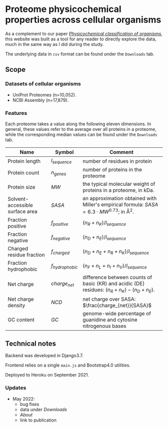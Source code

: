 # Proteome physicochemical properties across cellular organisms

As a complement to our paper [_Physicochemical classification of organisms_](https://doi.org/10.1073/pnas.2122957119), this website was built as a tool for any reader to directly explore the data, much in the same way as I did during the study.

The underlying data in `csv` format can be found under the `Downloads` tab.

## Scope
### Datasets of cellular organisms
- UniProt Proteomes (n=10,052).
- NCBI Assembly (n=17,879).

### Features
Each proteome takes a value along the following eleven dimensions. In general, these values refer to the average over all proteins in a proteome, while the corresponding
median values can be found under the `Downloads` tab.

| Name | Symbol | Comment |
|------|--------|---------|
| Protein length | $l_{sequence}$ | number of residues in protein |
| Protein count  | $n_{genes}$ | number of proteins in the proteome|
| Protein size  | $MW$ | the typical molecular weight of proteins in a proteome, in kDa.|
| Solvent-accessible surface area | $SASA$ | an approximation obtained with Miller's empirical formula: $SASA = 6.3 \cdot MW^{0.73}$; in Å<sup>2</sup>. |
| Fraction positive | $f_{positive}$ | $(n_R + n_K) / l_{sequence}$ |
| Fraction negative | $f_{negative}$ | $(n_D + n_E) / l_{sequence}$ |
| Charged residue fraction | $f_{charged}$ | $(n_D + n_E + n_R + n_K) / l_{sequence}$ |
| Fraction hydrophobic | $f_{hydrophobic}$ | $(n_F + n_L + n_I + n_V) / l_{sequence}$ |
| Net charge | $charge_{net}$ | difference between counts of basic (KR) and acidic (DE) residues: $(n_R + n_K) - (n_D + n_E)$.
| Net charge density | $NCD$ | net charge over SASA: $\frac{charge_{net}}{SASA}$
| GC content | $GC%$ | genome-wide percentage of guanidine and cytosine nitrogenous bases|




## Technical notes
Backend was developed in Django3.7.

Frontend relies on a single `main.js` and Bootstrap4.0 utilities.

Deployed to Heroku on September 2021.

### Updates
- May 2022:
    - bug fixes
    - data under _Downloads_
    - _About_
    - link to publication
